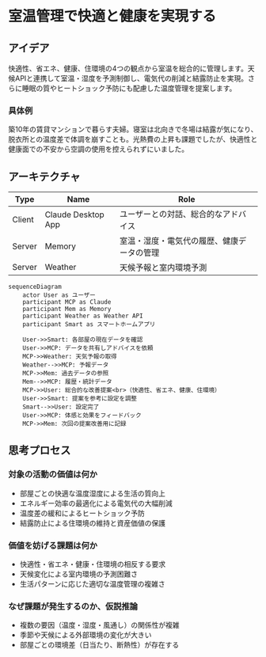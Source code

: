 # 室温管理で快適と健康を実現する

## アイデア
快適性、省エネ、健康、住環境の4つの観点から室温を総合的に管理します。天候APIと連携して室温・湿度を予測制御し、電気代の削減と結露防止を実現。さらに睡眠の質やヒートショック予防にも配慮した温度管理を提案します。

### 具体例
築10年の賃貸マンションで暮らす夫婦。寝室は北向きで冬場は結露が気になり、脱衣所との温度差で体調を崩すことも。光熱費の上昇も課題でしたが、快適性と健康面での不安から空調の使用を控えられずにいました。

## アーキテクチャ

| Type | Name | Role |
|--|--|--|
| Client | Claude Desktop App | ユーザーとの対話、総合的なアドバイス |
| Server | Memory | 室温・湿度・電気代の履歴、健康データの管理 |
| Server | Weather | 天候予報と室内環境予測 |

```mermaid
sequenceDiagram
    actor User as ユーザー
    participant MCP as Claude
    participant Mem as Memory
    participant Weather as Weather API
    participant Smart as スマートホームアプリ

    User->>Smart: 各部屋の現在データを確認
    User->>MCP: データを共有しアドバイスを依頼
    MCP->>Weather: 天気予報の取得
    Weather-->>MCP: 予報データ
    MCP->>Mem: 過去データの参照
    Mem-->>MCP: 履歴・統計データ
    MCP->>User: 総合的な改善提案<br>（快適性、省エネ、健康、住環境）
    User->>Smart: 提案を参考に設定を調整
    Smart-->>User: 設定完了
    User->>MCP: 体感と効果をフィードバック
    MCP->>Mem: 次回の提案改善用に記録
```

## 思考プロセス

### 対象の活動の価値は何か
- 部屋ごとの快適な温度湿度による生活の質向上<br>
- エネルギー効率の最適化による電気代の大幅削減<br>
- 温度差の緩和によるヒートショック予防<br>
- 結露防止による住環境の維持と資産価値の保護

### 価値を妨げる課題は何か
- 快適性・省エネ・健康・住環境の相反する要求<br>
- 天候変化による室内環境の予測困難さ<br>
- 生活パターンに応じた適切な温度管理の複雑さ

### なぜ課題が発生するのか、仮説推論
- 複数の要因（温度・湿度・風通し）の関係性が複雑<br>
- 季節や天候による外部環境の変化が大きい<br>
- 部屋ごとの環境差（日当たり、断熱性）が存在する
